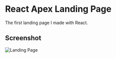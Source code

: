 # React Apex Landing Page

The first landing page I made with React.

## Screenshot

![Landing Page](https://github.com/ferdisahin/react-apex-landing-page/blob/main/landing-page.png)
